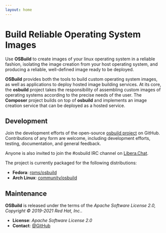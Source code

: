 ```yaml
---
layout: home
---
```

# Build Reliable Operating System Images

Use **OSBuild** to create images of your linux operating system in a reliable
fashion, isolating the image creation from your host operating system, and
producing a reliable, well-defined image ready to be deployed.

**OSBuild** provides both the tools to build custom operating system images, as
well as applications to deploy hosted image building services. At its core, the
**osbuild** project takes the responsibility of assembling custom images of
operating systems according to the precise needs of the user. The **Composer**
project builds on top of **osbuild** and implements an image creation service
that can be deployed as a hosted service.

## Development

Join the development efforts of the open-source
[osbuild project](https://github.com/osbuild) on GitHub. Contributions of any
form are welcome, including development efforts, testing, documentation, and
general feedback.

Anyone is also invited to join the #osbuild IRC channel on
[Libera.Chat](https://libera.chat/). 

The project is currently packaged for the following distributions:

 * **Fedora**: [rpms/osbuild](https://src.fedoraproject.org/rpms/osbuild)
 * **Arch Linux**: [community/osbuild](https://archlinux.org/packages/extra/any/osbuild/)

## Maintenance

**OSBuild** is released under the terms of the *Apache Software License 2.0,
Copyright © 2019-2021 Red Hat, Inc.*.

 * **License**: *Apache Software License 2.0*
 * **Contact**: [@GitHub](https://github.com/osbuild)
